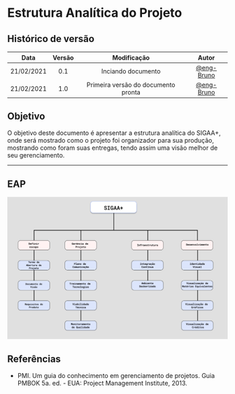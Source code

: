 # Estrutura Analítica do Projeto

## Histórico de versão

|    Data    | Versão |             Modificação             |                   Autor                    |
| :--------: | :----: | :---------------------------------: | :----------------------------------------: |
| 21/02/2021 |  0.1   |         Inciando documento          | [@eng-Bruno](https://github.com/eng-Bruno) |
| 21/02/2021 |  1.0   | Primeira versão do documento pronta | [@eng-Bruno](https://github.com/eng-Bruno) |

## Objetivo

O objetivo deste documento é apresentar a estrutura analítica do SIGAA+, onde será mostrado como o projeto foi organizador para sua produção, mostrando como foram suas entregas, tendo assim uma visão melhor de seu gerenciamento.

---

## EAP

![Estrutura Analítica do Projeto](./assets/eap.png "Estrutura Analítica do Projeto")

## Referências

- PMI. Um guia do conhecimento em gerenciamento de projetos. Guia PMBOK 5a. ed. - EUA: Project Management Institute, 2013.
